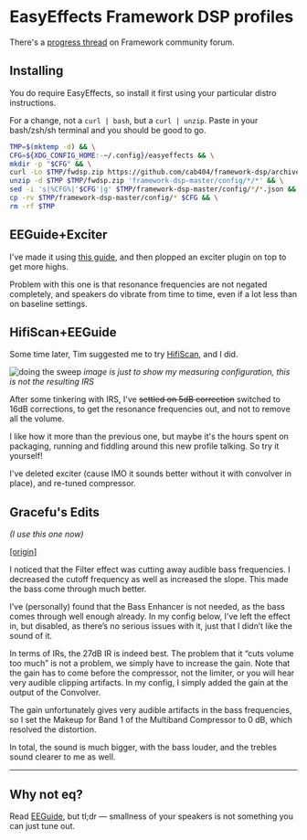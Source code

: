 EasyEffects Framework DSP profiles
=======

There's a [progress thread](https://community.frame.work/t/guide-yet-another-easyeffects-profile/40509/) on Framework community forum.

## Installing

You do require EasyEffects, so install it first using your particular distro instructions.

For a change, not a `curl | bash`, but a `curl | unzip`. Paste in your bash/zsh/sh terminal and you should be good to go.

```bash
TMP=$(mktemp -d) && \
CFG=${XDG_CONFIG_HOME:-~/.config}/easyeffects && \
mkdir -p "$CFG" && \
curl -Lo $TMP/fwdsp.zip https://github.com/cab404/framework-dsp/archive/refs/heads/master.zip && \
unzip -d $TMP $TMP/fwdsp.zip 'framework-dsp-master/config/*/*' && \
sed -i 's|%CFG%|'$CFG'|g' $TMP/framework-dsp-master/config/*/*.json && \
cp -rv $TMP/framework-dsp-master/config/* $CFG && \
rm -rf $TMP
```

## EEGuide+Exciter

I've made it using [this guide](https://wwmm.github.io/easyeffects/guide_1.html), and then plopped an exciter plugin on top to get more highs.

Problem with this one is that resonance frequencies are not negated completely, and speakers do vibrate from time to time, even if a lot less than on baseline settings.

## HifiScan+EEGuide

Some time later, Tim suggested me to try [HifiScan](https://github.com/erdewit/HiFiScan), and I did.

![doing the sweep](./images/sweep.jpg)
_image is just to show my measuring configuration, this is not the resulting IRS_

After some tinkering with IRS, I've ~~settled on 5dB correction~~ switched to 16dB corrections, to get the resonance frequencies out, and not to remove all the volume.

I like how it more than the previous one, but maybe it's the hours spent on packaging, running and fiddling around this new profile talking. 
So try it yourself!

I've deleted exciter (cause IMO it sounds better without it with convolver in place), and re-tuned compressor.

## Gracefu's Edits
_(I use this one now)_

[[origin]](https://community.frame.work/t/guide-framework-dsp-better-linux-audio/44645/37?u=cab)

I noticed that the Filter effect was cutting away audible bass frequencies. I decreased the cutoff frequency as well as increased the slope. This made the bass come through much better.

I’ve (personally) found that the Bass Enhancer is not needed, as the bass comes through well enough already. In my config below, I’ve left the effect in, but disabled, as there’s no serious issues with it, just that I didn’t like the sound of it.

In terms of IRs, the 27dB IR is indeed best. The problem that it “cuts volume too much” is not a problem, we simply have to increase the gain. Note that the gain has to come before the compressor, not the limiter, or you will hear very audible clipping artifacts. In my config, I simply added the gain at the output of the Convolver.

The gain unfortunately gives very audible artifacts in the bass frequencies, so I set the Makeup for Band 1 of the Multiband Compressor to 0 dB, which resolved the distortion.

In total, the sound is much bigger, with the bass louder, and the trebles sound clearer to me as well.

----


## Why not eq?

Read [EEGuide]((https://wwmm.github.io/easyeffects/guide_1.html)), but tl;dr — smallness of your speakers is not something you can just tune out.
